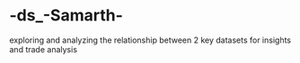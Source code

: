 # -ds_-Samarth-
exploring and analyzing the relationship between 2 key datasets for insights and trade analysis 

